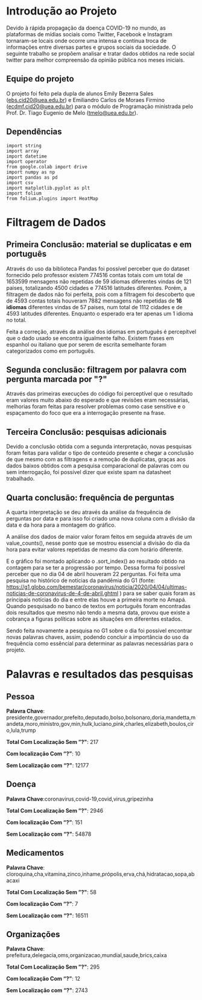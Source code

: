 # Introdução ao Projeto

Devido à rápida propagação da doença COVID-19 no mundo, as plataformas de mídias sociais como Twitter, Facebook e Instagram tornaram-se locais onde ocorre uma intensa e contínua troca de informações entre diversas partes e grupos sociais da sociedade. O seguinte trabalho se propõem analisar e tratar dados obtidos na rede social twitter para melhor compreensão da opinião pública nos meses iniciais.

## Equipe do projeto

O projeto foi feito pela dupla de alunos Emily Bezerra Sales (ebs.cid20@uea.edu.br) e Emiliandro Carlos de Moraes Firmino (ecdmf.cid20@uea.edu.br) para o módulo de Programação ministrada pelo Prof. Dr. Tiago Eugenio de Melo (tmelo@uea.edu.br).

## Dependências 

    import string
    import array
    import datetime
    import operator
    from google.colab import drive
    import numpy as np
    import pandas as pd
    import csv
    import matplotlib.pyplot as plt
    import folium
    from folium.plugins import HeatMap


# Filtragem de Dados

## Primeira Conclusão: material se duplicatas e em português

Através do uso da biblioteca Pandas foi possível perceber que do dataset fornecido pelo professor existem 774516 contas totais com um total de 1653599 mensagens não repetidas de 59 idiomas diferentes vindas de 121 paises, totalizando 4500 cidades e 774516 latitudes diferentes. Porém, a filtragem de dados não foi perfeita, pois com a filtragem foi descoberto que de 4593 contas totais houveram 7882 mensagens não repetidas de **16 idiomas** diferentes vindas de 57 paises, num total de 1112 cidades e de 4593 latitudes diferentes. Enquanto o esperado era ter apenas um 1 idioma no total.

Feita a correção, através da análise dos idiomas em português é percepítvel que o dado usado se encontra igualmente falho. Existem frases em espanhol ou italiano que por serem de escrita semelhante foram categorizados como em português.

## Segunda conclusão: filtragem por palavra com pergunta marcada por "?"

Através das primeiras execuções do código foi perceptível que o resultado eram valores muito abaixo do esperado e que revisões eram necessárias, melhorias foram feitas para resolver problemas como case sensitive e o espaçamento do foco que era a interrogação presente na frase.

## Terceira Conclusão: pesquisas adicionais

Devido a conclusão obtida com a segunda interpretação, novas pesquisas foram feitas para validar o tipo de conteúdo presente e chegar a conclusão de que mesmo com as filtragens e a remoção de duplicatas, graças aos dados baixos obtidos com a pesquisa comparacional de palavras com ou sem interrogação, foi possível dizer que existe spam na datasheet trabalhado.

## Quarta conclusão: frequência de perguntas

A quarta interpretação se deu através da análise da frequência de perguntas por data e para isso foi criado uma nova coluna com a divisão da data e da hora para a montagem do gráfico. 

A análise dos dados de maior valor foram feitos em seguida através de um value_counts(), nesse ponto que se mostrou essencial a divisão do dia da hora para evitar valores repetidas de mesmo dia com horário diferente.

E o gráfico foi montado aplicando o .sort_index() ao resultado obtido na contagem para se ter a progressão por tempo. Dessa forma foi possível perceber que no dia 04 de abril houveram 22 perguntas. Foi feita uma pesquisa no histórico de notícias da pandêmia do G1 (fonte: https://g1.globo.com/bemestar/coronavirus/noticia/2020/04/04/ultimas-noticias-de-coronavirus-de-4-de-abril.ghtml ) para se saber quais foram as príncipais notícias do dia e entre elas houve a primeira morte no Amapá. Quando pesquisado no banco de textos em português foram encontradas dois resultados que mesmo não tendo a mesma data, provou que existe a cobrança a figuras políticas sobre as situações em diferentes estados.

Sendo feita novamente a pesquisa no G1 sobre o dia foi possível encontrar novas palavras chaves, assim, podendo concluir a importância do uso da frequência como essêncial para determinar as palavras necessárias para o projeto.

# Palavras e resultados das pesquisas

## Pessoa

**Palavra Chave**: presidente,governador,prefeito,deputado,bolso,bolsonaro,doria,mandetta,mandeta,moro,ministro,gov,min,hulk,luciano,pink,charles,elizabeth,boulos,ciro,lula,trump

**Total Com Localização Sem ”?"**: 217

**Com localização Com “?”**: 10

**Sem Localização com “?"**: 12177

## Doença

**Palavra Chave**:coronavirus,covid-19,covid,virus,gripezinha

**Total Com Localização Sem ”?"**: 2946

**Com localização Com “?”**: 151

**Sem Localização com “?"**: 54878

## Medicamentos

**Palavra Chave**: cloroquina,cha,vitamina,zinco,inhame,própolis,erva,chá,hidratacao,sopa,abacaxi

**Total Com Localização Sem ”?"**: 58

**Com localização Com “?”**: 7

**Sem Localização com “?"**: 16511

## Organizações

**Palavra Chave**: prefeitura,delegacia,oms,organizacao,mundial,saude,brics,caixa

**Total Com Localização Sem ”?"**: 295

**Com localização Com “?”**: 12

**Sem Localização com “?"**: 2743